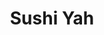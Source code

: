 ---
layout: place
title: "Sushi Yah"
permalink: /utah/salt-lake-city/sushi-yah.html
stateAbbr: UT
stateName: Utah
cityName: Salt Lake City
seo:
  name: "Sushi Yah"
  type: Restaurant
  links: https://mysushiyah.com/?utm_source=gmb&utm_medium=website
description: "Looking for sushi in Salt Lake City, Utah? Check out Sushi Yah for a delightful Japanese dining experience. Enjoy a variety of sushi and other dishes in a we..."
place_id: ChIJn_R9XvBiUocRw9KZg-oj800
photos:
  - name: >-
      places/ChIJn_R9XvBiUocRw9KZg-oj800/photos/AeeoHcIzl3Guse8hXZXuti0F0M5VvTTSD3p-3iy1y8IqChiPsJ1qbPVacRxLiUTEe3gRhuphnea_ipuZwcf6VDDCUPtL8ayXyDEdEMRGdUFvYTutMv6FEysPR3XBnlqjNz2P7_Dx5NmYb_TKpPTiSLMKtjp7zKXCYyMsysauiTHzhXH_oE6JymIUmWQ6f1hQiizCjQybSq9Rfz7BYiUuOSCfxbRiFYsekAHp4WHTU7WTkLyjJURPt8bIfgQqYoQKkjmABBCXSPyDuYP8zNa5rAQOuaBswzSyKqgrSVSece1wFqgY8mreF7EHHJ-5M_Kt_bhwtBj_tSHvrG0CJWBF-Kgd_QVM_9ukno2E3-wM6A-fA7h7qPSv_5TC2_VE8_tFU8CmhHm9LQMsRTdWhrK7F-0o5p_jYY3iwARyzG7ZBvfHxStSJm_g
    widthPx: 4032
    heightPx: 3024
    authorAttributions:
      - displayName: Austin Lau
        uri: https://maps.google.com/maps/contrib/111356377455489648807
        photoUri: >-
          https://lh3.googleusercontent.com/a-/ALV-UjUGcNXJB6MKBrBvaVvovVnW4-7A2XkL3nGrf2udoCB-JwRVmLeaXQ=s100-p-k-no-mo
    flagContentUri: >-
      https://www.google.com/local/imagery/report/?cb_client=maps_api_places.places_api&image_key=!1e10!2sCIHM0ogKEICAgIDRxKb22wE&hl=en-US
    googleMapsUri: >-
      https://www.google.com/maps/place//data=!3m4!1e2!3m2!1sCIHM0ogKEICAgIDRxKb22wE!2e10!4m2!3m1!1s0x875262f05e7df49f:0x4df323ea8399d2c3
  - name: >-
      places/ChIJn_R9XvBiUocRw9KZg-oj800/photos/AeeoHcIIeD0-aHNA3X6jbktVONEjq5K58O-e0r-pB0tFXb_XRiT9Y8dcfUT-yUaBckn4O_bdZMX8_f1fC3_qV73svmv96PSN3nrazTgVAdSO1QjcFVVeBl63vPMmgmmCbsgSqrRMV4CAsII_TEFJ5UP6KmTBSi4BarCct-90Z5u1HSmsY_n8oj20T1pUg-FjGoysGt3SlUwsSHP8pi3QryK54zE5T0GZnXF5vXIsw-xlQFbbZymtjuUBTRiZyb4rOMTn5r0-jAHOYygWjSNv-1gEVXOd70ibEeGFZQeInaufN-s4dd2-sa6u5uobRDpP8HlXmul10_Rfl0RQ8ja7U185T2K6FaPnBl-9DCvQwcxep9osGynbiCLqFAXa9ITKgp5SQHgbcE2T0PLhROSN3J7fbrttPdzh-6hox3-Hmip6Q7RpHKw
    widthPx: 4000
    heightPx: 1868
    authorAttributions:
      - displayName: Paige Lewis
        uri: https://maps.google.com/maps/contrib/101500250805097893482
        photoUri: >-
          https://lh3.googleusercontent.com/a-/ALV-UjWJEjztFydAPw49WQDbBcYYYJ-rITsHDb8eJP9bVL8PNJPZnaDJ=s100-p-k-no-mo
    flagContentUri: >-
      https://www.google.com/local/imagery/report/?cb_client=maps_api_places.places_api&image_key=!1e10!2sCIHM0ogKEICAgIDD472MlgE&hl=en-US
    googleMapsUri: >-
      https://www.google.com/maps/place//data=!3m4!1e2!3m2!1sCIHM0ogKEICAgIDD472MlgE!2e10!4m2!3m1!1s0x875262f05e7df49f:0x4df323ea8399d2c3
  - name: >-
      places/ChIJn_R9XvBiUocRw9KZg-oj800/photos/AeeoHcJZi3tiRi3XWlyZFocPXvzuM7ajMevStHKFeJgIWDlAMhZXzHN8k_VKA3tnqjzQgPBxEMgMJKOBVGWQzY2mg_I-o2pKTKoXAAtfDHa13qqleliUawiTKfYmh5jC5Yy_NGPYkuiLfUNkmHOvkJeInjZfWPY5gUQ5g6NUv4f9NNXQsMUwFgDT5r6HvyT1G0ZJ-oFNSyXVHJPs0prnLAEe7TcBpNWkbL1Qk7EL195IyW-LqvNli9tBMbZFYWGNCrIcFzW4rsnCR7Ry1L1svMyNMsua3PxGMCojaqIvZ2NDV2rde98hrfSMgqBNnOaVoYxXcViUC-_OaKhieJ9tsUUTiVSthfNwr0-duk_Nw0JLvbYNXIrY45No2gHCHaYBbcMGD883CVrNUQnU_2VpBepl8rxMt4Ez-Jtp73q40Uiq_e4
    widthPx: 3472
    heightPx: 4624
    authorAttributions:
      - displayName: Gretchen Hawkins
        uri: https://maps.google.com/maps/contrib/113019665211346788095
        photoUri: >-
          https://lh3.googleusercontent.com/a-/ALV-UjXBQ4K5PRKBifPl2oFdaKR0vfvrK0bOx-doZVWwttl9ZH1exVE=s100-p-k-no-mo
    flagContentUri: >-
      https://www.google.com/local/imagery/report/?cb_client=maps_api_places.places_api&image_key=!1e10!2sCIHM0ogKEICAgIDTtN35EQ&hl=en-US
    googleMapsUri: >-
      https://www.google.com/maps/place//data=!3m4!1e2!3m2!1sCIHM0ogKEICAgIDTtN35EQ!2e10!4m2!3m1!1s0x875262f05e7df49f:0x4df323ea8399d2c3
  - name: >-
      places/ChIJn_R9XvBiUocRw9KZg-oj800/photos/AeeoHcIQszF6nhtMS2--hpJnAC_1gyz7SQ8HSAZYGtapIB4WpoJHtLucceaEw6P6NovwBztvoIJq2ey00ahUpOdJ0elxjtlin75fjAaNFstoIRbETVGZcyhkg5KC47wsTRf_sdQwtqXVmQIjj4Zut8blvfbdvD20Edmr24XCS9TbKJkZImx3sz5IAJun_0COiP9UAWQdNtZLzLlVaLsgvwjxUcmm-IRvREjKtzrJ_wie0jkYFztw-HIxWqpoz5Ib5UoBe5RvzIqoyxQDAd80xjF9Fht2PjJS7389gFnm5drz_8W44KK5G2r8LONkL8ZfMlcnUqfKk-XL3XDTaBrFh5Wq6UKJ08pI05XVar-PD6tyUFGhILfZYsiHjViwQhJteSow3ueJzAMn_Z6aIDfViK7KEEJbPCKETgFjvhczEi5TlxUkuWYK
    widthPx: 3024
    heightPx: 4032
    authorAttributions:
      - displayName: Danny Do
        uri: https://maps.google.com/maps/contrib/107995795556629120068
        photoUri: >-
          https://lh3.googleusercontent.com/a-/ALV-UjVPkQGs3LaFqpDuS7nSGLLEGrubXBdTStMVYBYq-vD-Ofu2r0s=s100-p-k-no-mo
    flagContentUri: >-
      https://www.google.com/local/imagery/report/?cb_client=maps_api_places.places_api&image_key=!1e10!2sCIHM0ogKEICAgICPwbyaigE&hl=en-US
    googleMapsUri: >-
      https://www.google.com/maps/place//data=!3m4!1e2!3m2!1sCIHM0ogKEICAgICPwbyaigE!2e10!4m2!3m1!1s0x875262f05e7df49f:0x4df323ea8399d2c3
  - name: >-
      places/ChIJn_R9XvBiUocRw9KZg-oj800/photos/AeeoHcKkAH1jJi_6zozuM6B4PDKUysxUCShXUNEwANwgWt0FLemnvjC3A2N9yXejuA0Tiu2UCPOkii66DcoyoItF6e6N6hQ3LXVlQpi45ew5LWV3p1iTaz4_mMCOE9ufZrQVdF2OJur7k1QKF0lTstG90RXw_GNYeVdaSRf8T2dcJ-BD0D0DawTB9uGuCPtD3xBUjO_dU8Hi2AvJ5t9fwcG8bQO2-g1soc0bvk5tmEsidqyrCbozXulFyLV-OE82r_hxfhkr892FyIgqRi5HSj9gXwyomd62ndzE1Ly1WQhXVCvF1jrLsI2Pfl9miWPHAsEMM45lTiZkvI378trqySeZo0oQBtsoWZ5sqRiL6n-2JDP470c09AeSuhkLZ0wj0C4heyKnPLMCbBmKZe1qbhMOK3E4ZRxorOH8qwNOeRYcSos
    widthPx: 1080
    heightPx: 1440
    authorAttributions:
      - displayName: Kadee Schlosser
        uri: https://maps.google.com/maps/contrib/101845123590590719607
        photoUri: >-
          https://lh3.googleusercontent.com/a-/ALV-UjXALrtfa-82zQJFipw3P-FHLPpv1tHDlK8sRESSgBIfh61p-FDc6Q=s100-p-k-no-mo
    flagContentUri: >-
      https://www.google.com/local/imagery/report/?cb_client=maps_api_places.places_api&image_key=!1e10!2sCIHM0ogKEICAgICRvsbuLw&hl=en-US
    googleMapsUri: >-
      https://www.google.com/maps/place//data=!3m4!1e2!3m2!1sCIHM0ogKEICAgICRvsbuLw!2e10!4m2!3m1!1s0x875262f05e7df49f:0x4df323ea8399d2c3
  - name: >-
      places/ChIJn_R9XvBiUocRw9KZg-oj800/photos/AeeoHcLtI1tHcVd_ZvDp2lrsETeYfWaP7oT418YWc773oqaKTXchxliCRLEN15OATQJ7L4R2EzcqUoLbV1HjPwMrTH146d1UxAkkq4SCfm0pwDUoMK9pzjwhe_3zmBYrU1qv8rdKWakXgJaduOCIgqsD68dVfSlfZY1mLYbMXpRih0pMpyVW6EMdN6pQE_nWrIxlDiaoGc9jyCzyseBSayDRznDdD6zbwNC0QEb3UQyuF0wOhN1rMvjX4ko0W21WaxMwuTZuDYSiSeMC3JfytuLvKovH7UpQ5ybInWN4tNHk6F6AQEbJP0M3SpHmMtGqQOSAVVGSwBwZUIRJdQYffrI34N9iZRR2inc758VGbU3fvpH1loMIKvQcOSUZ6ZQGt-dyPWI6o9hpNPjJmqz1aZS6IT6Wa1mm1hjcbmj5HLpLwE44sfre
    widthPx: 3024
    heightPx: 4032
    authorAttributions:
      - displayName: S Tugaga
        uri: https://maps.google.com/maps/contrib/103423613488565830018
        photoUri: >-
          https://lh3.googleusercontent.com/a/ACg8ocL0D-Xdy4mqPCw-2MmSCdqeTGLPKX-75wK0N5wfF_xEGbnstYQ=s100-p-k-no-mo
    flagContentUri: >-
      https://www.google.com/local/imagery/report/?cb_client=maps_api_places.places_api&image_key=!1e10!2sCIHM0ogKEICAgICRqtSH8AE&hl=en-US
    googleMapsUri: >-
      https://www.google.com/maps/place//data=!3m4!1e2!3m2!1sCIHM0ogKEICAgICRqtSH8AE!2e10!4m2!3m1!1s0x875262f05e7df49f:0x4df323ea8399d2c3
  - name: >-
      places/ChIJn_R9XvBiUocRw9KZg-oj800/photos/AeeoHcJUf8Y2tTcVVSn0WsFzsP_FrLVHSh9qBhflxhHcH90mbc2dZ8avJBhZRy9kMnqK9oOzFHte-AQIQvcVGA0H5f51Gb-FnV8RGICI-u5QGNiEtrlCpJKDxh0f-c8J_3UaHSm5bL3s2B63SBJjX9hAlj22uT1juy4TzdAXBHGlQQMO_J9foGb5De7W7tFRw9M10CXvTuUwSa4s7ZRY9Yw0hqyPm_IJCXmLF8JhOw3jQugvDmdLV_9sGWJ4b8X7GqiqZYQAE_kQzkT9va5IjqxWnRjq0gpoaYt2bY4pHfnGpVsi0H3pzB6OiNrOOkGPdjxT_RD3MBw53yulyIo0B9Pt1UdHfJzjzdF8_xWEyqB7MvNHZi2eIAEE_RbMSDQKFaIX8idSATi-2grsi0PwEAU1veCAfAHLSNsZxGjOPyMWGHBBGg8
    widthPx: 4032
    heightPx: 2268
    authorAttributions:
      - displayName: Leah Day
        uri: https://maps.google.com/maps/contrib/112929077901165044149
        photoUri: >-
          https://lh3.googleusercontent.com/a-/ALV-UjV57Wcc5v7TsWkjDKBK10twj5Fjtbf8EMCZoCirSyn2WiiLNYHd=s100-p-k-no-mo
    flagContentUri: >-
      https://www.google.com/local/imagery/report/?cb_client=maps_api_places.places_api&image_key=!1e10!2sCIHM0ogKEICAgIDxvvryjgE&hl=en-US
    googleMapsUri: >-
      https://www.google.com/maps/place//data=!3m4!1e2!3m2!1sCIHM0ogKEICAgIDxvvryjgE!2e10!4m2!3m1!1s0x875262f05e7df49f:0x4df323ea8399d2c3
  - name: >-
      places/ChIJn_R9XvBiUocRw9KZg-oj800/photos/AeeoHcKYYxadQTWlhaFcW5pfUAtO0uCJAq_6CLK-jEQZR_GOe4xXQQAIKcBShrVv-a_HGCe8c9L5UWMzFgHuEE7PaC5rn4melAdjIyQ8m6ZtPiNPUKNOS5Y1FNKc_q2Bh9RLwROAVATsMZ4nT1p43SUL_cQLl5sEv7NuQBjWsnq1SM3mW5PEyphphUllT_hdig-q_yrlWcsFrJ_AJHHDbyrb8l_NPXnmkcUeOM9vLXwmnPr75tqTbXqAKwnY_EIAqPXe7Dst77rZPn2SIAqeJlOkmZnAflfn5wcN_fSoDqHzFzgQbOfdT-E_PB6c3p4hO-OzmLeX10Bc0DTbrQoJqzy13OiJn3LgXq9iY9YMU84sXMjZ-EXnvuC6SbSEgu7YHc7J7hoEK7VhrYGYA6HKwu-WuOW7zNJdbpymwXX74JcUNTY
    widthPx: 3036
    heightPx: 4048
    authorAttributions:
      - displayName: Sherry Watford
        uri: https://maps.google.com/maps/contrib/102493020853164011630
        photoUri: >-
          https://lh3.googleusercontent.com/a-/ALV-UjWTpcom03cSo_HlR6In0ZZ0diTBYt-4r1MQBdSgxdBOjDZxPOwytA=s100-p-k-no-mo
    flagContentUri: >-
      https://www.google.com/local/imagery/report/?cb_client=maps_api_places.places_api&image_key=!1e10!2sCIHM0ogKEICAgICE5vDCfw&hl=en-US
    googleMapsUri: >-
      https://www.google.com/maps/place//data=!3m4!1e2!3m2!1sCIHM0ogKEICAgICE5vDCfw!2e10!4m2!3m1!1s0x875262f05e7df49f:0x4df323ea8399d2c3
  - name: >-
      places/ChIJn_R9XvBiUocRw9KZg-oj800/photos/AeeoHcJPOmzc7T0JQLsEVMcLoPYBpHP3X-eNrzAhjDdMGaMX_sz_iR2sZuqNwgXtcbyWJUIUzZHvBy3C1GSm10iCPSN9ov63Oz-uYDhU0UmUaSsSOhtESZ1SJwOR8reZUQ9CIdIq7g8ok2xWkl-iCUsZ0ZSqZXoPcZsFNI1VSu2-kptY6xlcSZatZ_EzScywi5wcc2wigpiKDxi7nWw7pvbf2aZZGaiDJMtPg-XpotFer_RsyqKf0W8D34tIixy_-bHKXcsRw-7CPlsNfJlnT2adfdKQXcETmlDua1ITuni6IqM1gx3oWZTPXzsGXvPKo9RtqU0_0H1FJ4QcGGh3_2FEiSrfJgv6tRjShmgxYzs16sP5dx3fPOnLMMzKLf28Up6Ub2jFuoBlUXQjrUBOwGcmAkAsGWZIGJnA5SONdkg2sz6jKg
    widthPx: 4000
    heightPx: 2250
    authorAttributions:
      - displayName: Jay Griffin
        uri: https://maps.google.com/maps/contrib/108701161713116557655
        photoUri: >-
          https://lh3.googleusercontent.com/a-/ALV-UjVxUQFP2IPfDsiMDSWzH7XRDDU_gGxrZ39zMdS8OmOEYQDz3J0vQg=s100-p-k-no-mo
    flagContentUri: >-
      https://www.google.com/local/imagery/report/?cb_client=maps_api_places.places_api&image_key=!1e10!2sCIHM0ogKEICAgICl7t_KFQ&hl=en-US
    googleMapsUri: >-
      https://www.google.com/maps/place//data=!3m4!1e2!3m2!1sCIHM0ogKEICAgICl7t_KFQ!2e10!4m2!3m1!1s0x875262f05e7df49f:0x4df323ea8399d2c3
  - name: >-
      places/ChIJn_R9XvBiUocRw9KZg-oj800/photos/AeeoHcJbaBuSz_hlZV8hCk8T5laA7nsAcWb8UcCwBByCcoNqijqaThCcANh1KcZ1bU_4K73t3rFFf9oMiL8NSH1GhDfbsEcdflLPt_Tfq9PyueydYKU863tBdoTfBUcVUOjz1KjgSDTG1rnJcoOTBhbw_kyHaJQVYS66AncFPjA__g09VmnzxRuPWueSggpmtIm12M96SkCXzNpIOU0yF7xEoXsY0UHTTspna1HJeFAQNf9xCq1WW0tsj-mgy53pTdppttjMagowkF1HSrJ01jR6iogM1clgqEvy-5yIITgfirANv6h9s1ujAunStqhSeOs2S-wUH8jNYu6DW0--baDXeZS20tFDOwX4DQoal_8-1Q32gjfQaLeozRZpFUNngepLTj7Z4iVgnZBqcRySdbdDZHB1JC5ZdDHalfGQXKpTsLOjuRWO
    widthPx: 3036
    heightPx: 4048
    authorAttributions:
      - displayName: Linda Rawson
        uri: https://maps.google.com/maps/contrib/103236801200571779619
        photoUri: >-
          https://lh3.googleusercontent.com/a-/ALV-UjUKZAs30QlWz3azS-TcxDrY58Q_RXEAWU78Zz-Pq66Lpy9LeTsQwA=s100-p-k-no-mo
    flagContentUri: >-
      https://www.google.com/local/imagery/report/?cb_client=maps_api_places.places_api&image_key=!1e10!2sCIHM0ogKEICAgID4jKGHoAE&hl=en-US
    googleMapsUri: >-
      https://www.google.com/maps/place//data=!3m4!1e2!3m2!1sCIHM0ogKEICAgID4jKGHoAE!2e10!4m2!3m1!1s0x875262f05e7df49f:0x4df323ea8399d2c3
address: 2440 Fort Union Blvd, Salt Lake City, UT 84121, USA
street: 2440 Fort Union Blvd
city: Salt Lake City
state: UT
zip: '84121'
country: USA
neighborhood: null
latitude: '40.623628'
longitude: '-111.821692'
accessibility_options:
  wheelchairAccessibleParking: true
  wheelchairAccessibleEntrance: true
  wheelchairAccessibleRestroom: true
  wheelchairAccessibleSeating: true
business_status: OPERATIONAL
name: Sushi Yah
google_maps_links:
  directionsUri: >-
    https://www.google.com/maps/dir//''/data=!4m7!4m6!1m1!4e2!1m2!1m1!1s0x875262f05e7df49f:0x4df323ea8399d2c3!3e0
  placeUri: https://maps.google.com/?cid=5616872650398356163
  writeAReviewUri: >-
    https://www.google.com/maps/place//data=!4m3!3m2!1s0x875262f05e7df49f:0x4df323ea8399d2c3!12e1
  reviewsUri: >-
    https://www.google.com/maps/place//data=!4m4!3m3!1s0x875262f05e7df49f:0x4df323ea8399d2c3!9m1!1b1
  photosUri: >-
    https://www.google.com/maps/place//data=!4m3!3m2!1s0x875262f05e7df49f:0x4df323ea8399d2c3!10e5
primary_type: Sushi Restaurant
opening_hours:
  regular: null
  current: null
secondary_opening_hours:
  regular:
    weekdayDescriptions: null
    type: null
  current:
    weekdayDescriptions: null
    type: null
phone: (801) 944-3933
price_level: PRICE_LEVEL_MODERATE
price_range: $20 &ndash; $30
rating: '4.0'
rating_count: 578
website: https://mysushiyah.com/?utm_source=gmb&utm_medium=website
reviews: null
parking_options: null
payment_options: null
allow_dogs: null
curbside_pickup: null
delivery: null
dine_in: null
good_for_children: null
good_for_groups: null
good_for_sports: null
live_music: null
menu_for_children: null
outdoor_seating: null
reservable: null
restroom: null
serves_beer: null
serves_breakfast: null
serves_brunch: null
serves_cocktails: null
serves_coffee: null
serves_dinner: null
serves_dessert: null
serves_lunch: null
serves_vegetarian_food: null
serves_wine: null
takeout: null
summary: null

---